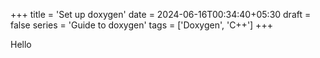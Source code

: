 +++
title = 'Set up doxygen'
date = 2024-06-16T00:34:40+05:30
draft = false
series = 'Guide to doxygen'
tags = ['Doxygen', 'C++']
+++

Hello

